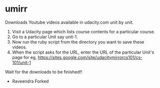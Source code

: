 umirr
=====

Downloads Youtube videos available in udacity.com unit by unit.

1. Visit a Udacity page which lists course contents for a particular course.
2. Go to a particular Unit say unit-1.
3. Now run the ruby script from the directory you want to save these videos.
4. When the script asks for the URL, enter the URL of the particular Unit's page
   for eg, https://sites.google.com/site/udacitymirrorcs101/cs-101/unit-1

Wait for the downloads to be finished!!
- Raveendra Forked

